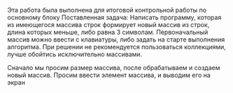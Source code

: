 Эта работа была выполнена для итоговой контрольной работы по основному блоку
Поставленная задача: Написать программу, которая из имеющегося массива строк формирует новый массив из строк, длина которых меньше, либо равна 3 символам. Первоначальный массив можно ввести с клавиатуры, либо задать на старте выполнения алгоритма. При решении не рекомендуется пользоваться коллекциями, лучше обойтись исключительно массивами.

Сначало мы просим размер массива, после обрабатываем и создаем новый массив. Просим ввести элемент массива, и выводим его на экран
